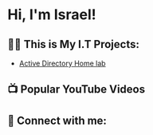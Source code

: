 <h1>Hi, I'm Israel! </h1>

<h2>👨‍💻 This is My I.T Projects:</h2>

  - [Active Directory Home lab](https://github.com/bulabulai/activeDirectoryLab)

<h2>📺 Popular YouTube Videos</h2>


<h2> 🤳 Connect with me:</h2>



<!--
**bulabulai/israelb** is a ✨ _special_ ✨ repository because its `README.md` (this file) appears on your GitHub profile.

Here are some ideas to get you started:

- 🔭 I’m currently working on ...
- 🌱 I’m currently learning ...
- 👯 I’m looking to collaborate on ...
- 🤔 I’m looking for help with ...
- 💬 Ask me about ...
- 📫 How to reach me: ...
- 😄 Pronouns: ...
- ⚡ Fun fact: ...
-->
